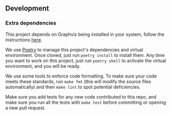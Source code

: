 ## Development

### Extra dependencies

This project depends on Graphviz being installed in your system, follow the instructions [here](https://graphviz.org/download/).

We use [Poetry](https://python-poetry.org/) to manage this project's dependencies and virtual environment. 
Once cloned, just run `poetry install` to install them. Any time you want to work on this project, just run 
`poetry shell` to activate the virtual environment, and you will be ready.

We use some tools to enforce code formatting. To make sure your code meets these standards, run `make fmt` (this will 
modify the source files automatically) and then `make lint` to spot potential deficiencies.

Make sure you add tests for any new code contributed to this repo, and make sure you run all the tests with `make test`
before committing or opening a new pull request.
